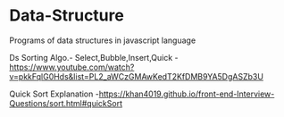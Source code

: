 # Data-Structure
Programs of data structures in javascript language

Ds Sorting Algo.-
Select,Bubble,Insert,Quick -https://www.youtube.com/watch?v=pkkFqlG0Hds&list=PL2_aWCzGMAwKedT2KfDMB9YA5DgASZb3U

Quick Sort Explanation -https://khan4019.github.io/front-end-Interview-Questions/sort.html#quickSort

